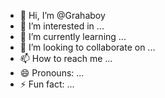 - 👋 Hi, I’m @Grahaboy
- 👀 I’m interested in ...
- 🌱 I’m currently learning ...
- 💞️ I’m looking to collaborate on ...
- 📫 How to reach me ...
- 😄 Pronouns: ...
- ⚡ Fun fact: ...

<!---
Grahaboy/Grahaboy is a ✨ special ✨ repository because its `README.md` (this file) appears on your GitHub profile.
You can click the Preview link to take a look at your changes.
--->
